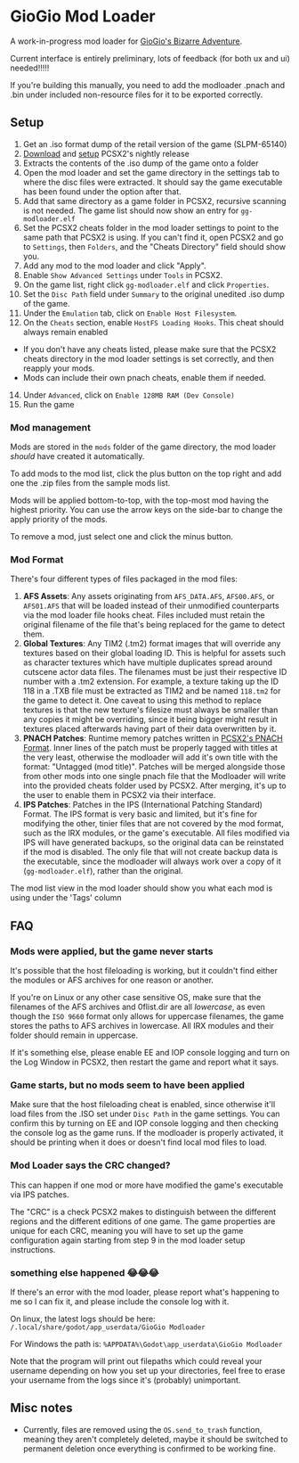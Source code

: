 # GioGio Mod Loader

A work-in-progress mod loader for [GioGio's Bizarre Adventure](https://jojowiki.com/GioGio%27s_Bizarre_Adventure).

Current interface is entirely preliminary, lots of feedback (for both ux and ui) needed!!!!!

If you're building this manually, you need to add the modloader .pnach and .bin under included non-resource files for it to be exported correctly.

## Setup
1. Get an .iso format dump of the retail version of the game (SLPM-65140)
2. [Download](https://pcsx2.net/downloads) and [setup](https://pcsx2.net/docs/category/setup) PCSX2's nightly release
3. Extracts the contents of the .iso dump of the game onto a folder
4. Open the mod loader and set the game directory in the settings tab to where the disc files were extracted. It should say the game executable has been found under the option after that.
5. Add that same directory as a game folder in PCSX2, recursive scanning is not needed. The game list should now show an entry for `gg-modloader.elf`
6. Set the PCSX2 cheats folder in the mod loader settings to point to the same path that PCSX2 is using. If you can't find it, open PCSX2 and go to `Settings`, then `Folders`, and the "Cheats Directory" field should show you.
7. Add any mod to the mod loader and click "Apply".
8. Enable `Show Advanced Settings` under `Tools` in PCSX2.
9. On the game list, right click `gg-modloader.elf` and click `Properties`.
10. Set the `Disc Path` field under `Summary` to the original unedited .iso dump of the game.
11. Under the `Emulation` tab, click on `Enable Host Filesystem`.
12. On the `Cheats` section, enable `HostFS Loading Hooks`. This cheat should always remain enabled
  - If you don't have any cheats listed, please make sure that the PCSX2 cheats directory in the mod loader settings is set correctly, and then reapply your mods.
  - Mods can include their own pnach cheats, enable them if needed.
14. Under `Advanced`, click on `Enable 128MB RAM (Dev Console)`
15. Run the game

### Mod management
Mods are stored in the `mods` folder of the game directory, the mod loader *should* have created it automatically.

To add mods to the mod list, click the plus button on the top right and add one the .zip files from the sample mods list.

Mods will be applied bottom-to-top, with the top-most mod having the highest priority. You can use the arrow keys on the side-bar to change the apply priority of the mods.

To remove a mod, just select one and click the minus button.

### Mod Format

There's four different types of files packaged in the mod files: 

1. **AFS Assets**: Any assets originating from `AFS_DATA.AFS`, `AFS00.AFS`, or `AFS01.AFS` that will be loaded instead of their unmodified counterparts via the mod loader file hooks cheat. Files included must retain the original filename of the file that's being replaced for the game to detect them.
2. **Global Textures**: Any TIM2 (.tm2) format images that will override any textures based on their global loading ID. This is helpful for assets such as character textures which have multiple duplicates spread around cutscene actor data files. The filenames must be just their respective ID number with a .tm2 extension. For example, a texture taking up the ID 118 in a .TXB file must be extracted as TIM2 and be named `118.tm2` for the game to detect it. One caveat to using this method to replace textures is that the new texture's filesize must always be smaller than any copies it might be overriding, since it being bigger might result in textures placed afterwards having part of their data overwritten by it.
3. **PNACH Patches**: Runtime memory patches written in [PCSX2's PNACH Format](https://forums.pcsx2.net/Thread-Sticky-Important-Patching-Notes-1-7-4546-Pnach-2-0). Inner lines of the patch must be properly tagged with titles at the very least, otherwise the modloader will add it's own title with the format: "Untagged (mod title)". Patches will be merged alongside those from other mods into one single pnach file that the Modloader will write into the provided cheats folder used by PCSX2. After merging, it's up to the user to enable them in PCSX2 via their interface.
4. **IPS Patches**: Patches in the IPS (International Patching Standard) Format. The IPS format is very basic and limited, but it's fine for modifying the other, tinier files that are not covered by the mod format, such as the IRX modules, or the game's executable. All files modified via IPS will have generated backups, so the original data can be reinstated if the mod is disabled. The only file that will not create backup data is the executable, since the modloader will always work over a copy of it (`gg-modloader.elf`), rather than the original.

The mod list view in the mod loader should show you what each mod is using under the 'Tags' column

## FAQ
### Mods were applied, but the game never starts
It's possible that the host fileloading is working, but it couldn't find either the modules or AFS archives for one reason or another.

If you're on Linux or any other case sensitive OS, make sure that the filenames of the AFS archives and 0flist.dir are all *lowercase*, as even though the `ISO 9660` format only allows for uppercase filenames, the game stores the paths to AFS archives in lowercase.
All IRX modules and their folder should remain in uppercase.

If it's something else, please enable EE and IOP console logging and turn on the Log Window in PCSX2, then restart the game and report what it says.

### Game starts, but no mods seem to have been applied
Make sure that the host fileloading cheat is enabled, since otherwise it'll load files from the .ISO set under `Disc Path` in the game settings. You can confirm this by turning on EE and IOP console logging and then checking the console log as the game runs. If the modloader is properly activated, it should be printing when it does or doesn't find local mod files to load.


### Mod Loader says the CRC changed?
This can happen if one mod or more have modified the game's executable via IPS patches.

The "CRC" is a check PCSX2 makes to distinguish between the different regions and the different editions of one game. The game properties are unique for each CRC, meaning you will have to set up the game configuration again starting from step 9 in the mod loader setup instructions.


### something else happened 😂😂😂
If there's an error with the mod loader, please report what's happening to me so I can fix it, and please include the console log with it.

On linux, the latest logs should be here: `/.local/share/godot/app_userdata/GioGio Modloader`

For Windows the path is:  `%APPDATA%\Godot\app_userdata\GioGio Modloader`

Note that the program will print out filepaths which could reveal your username depending on how you set up your directories, feel free to erase your username from the logs since it's (probably) unimportant.

## Misc notes
- Currently, files are removed using the `OS.send_to_trash` function, meaning they aren't completely deleted, maybe it should be switched to permanent deletion once everything is confirmed to be working fine.
